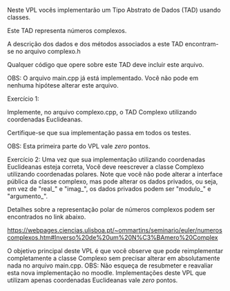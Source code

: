 Neste VPL vocês implementarão um Tipo Abstrato de Dados (TAD) usando classes.

Este TAD representa números complexos. 

A descrição dos dados e dos métodos associados a este TAD encontram-se no arquivo complexo.h

Qualquer código que opere sobre este TAD deve incluir este arquivo.


OBS: O arquivo main.cpp já está implementado. Você não pode em nenhuma hipótese alterar este arquivo.


Exercício 1:

Implemente, no arquivo complexo.cpp, o TAD Complexo utilizando coordenadas Euclideanas. 

Certifique-se que sua implementação passa em todos os testes.

OBS: Esta primeira parte do VPL vale *zero* pontos.


Exercício 2:
Uma vez que sua implementação utilizando coordenadas Euclideanas esteja correta, 
Você deve reescrever a classe Complexo utilizando coordenadas polares. Note que você não pode alterar a interface pública da classe complexo, mas pode alterar os dados privados, ou seja, em vez de "real_" e "imag_", os dados privados podem ser "modulo_" e "argumento_".

Detalhes sobre a representação polar de números complexos podem ser encontrados no link abaixo.

https://webpages.ciencias.ulisboa.pt/~ommartins/seminario/euler/numeroscomplexos.htm#Inverso%20de%20um%20N%C3%BAmero%20Complex


O objetivo principal deste VPL é que você observe que pode reimplementar completamente a classe Complexo sem precisar  alterar em absolutamente nada no arquivo main.cpp. 
OBS: Não esqueça de resubmeter e reavaliar esta nova implementação no moodle. Implementações deste VPL que utilizam apenas coordenadas Euclideanas vale *zero* pontos.
